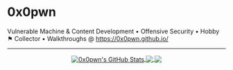 # 0x0pwn

Vulnerable Machine & Content Development • Offensive Security • Hobby ⚑ Collector • Walkthroughs @ https://0x0pwn.github.io/

---

<p align="center">

<a href="https://github.com/0x0pwn/0x0pwn">
  <img align="center" src="https://github-readme-stats.vercel.app/api?username=0x0pwn&show_icons=true&theme=merko&include_all_commits=true&hide=contribs&count_private=true&line_height=32" alt="0x0pwn's GitHub Stats" />
</a>

<a href="https://github.com/0x0pwn/0x0pwn">
  <img align="center" src="https://github-readme-stats.vercel.app/api?username=0x0pwn&show_icons=true" />
</a>

<a href="https://github.com/0x0pwn/0x0pwn">
  <img align="center" src="https://github-readme-stats.vercel.app/api/top-langs?username=0x0pwn&hide=jupyter%20notebook&show_icons=true&theme=merko&langs_count=3&layout=default&hide_border=false" />
</a>
